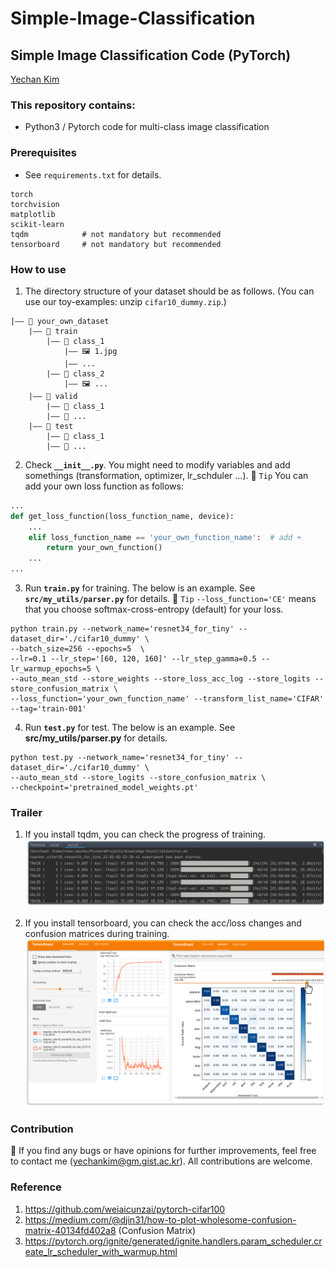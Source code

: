 # Simple-Image-Classification
## Simple Image Classification Code (PyTorch)
[Yechan Kim](https://github.com/unique-chan)

### This repository contains:
- Python3 / Pytorch code for multi-class image classification


### Prerequisites
- See `requirements.txt` for details.
~~~ME
torch
torchvision
matplotlib
scikit-learn
tqdm            # not mandatory but recommended
tensorboard     # not mandatory but recommended
~~~


### How to use
1. The directory structure of your dataset should be as follows. (You can use our toy-examples: unzip `cifar10_dummy.zip`.)
~~~
|—— 📁 your_own_dataset
	|—— 📁 train
		|—— 📁 class_1
			|—— 🖼️ 1.jpg
			|—— ...
		|—— 📁 class_2 
			|—— 🖼️ ...
	|—— 📁 valid
		|—— 📁 class_1
		|—— 📁 ... 
	|—— 📁 test
		|—— 📁 class_1
		|—— 📁 ... 
~~~

2. Check **`__init__.py`**. You might need to modify variables and add somethings (transformation, optimizer, lr_schduler ...).
💁 `Tip` You can add your own loss function as follows: 
```python
...
def get_loss_function(loss_function_name, device):
    ... 
    elif loss_function_name == 'your_own_function_name':  # add +
        return your_own_function()
    ...
...
```

3. Run **`train.py`** for training. The below is an example. See **`src/my_utils/parser.py`** for details.
💁 `Tip` `--loss_function='CE'` means that you choose softmax-cross-entropy (default) for your loss.
~~~ME
python train.py --network_name='resnet34_for_tiny' --dataset_dir='./cifar10_dummy' \
--batch_size=256 --epochs=5  \
--lr=0.1 --lr_step='[60, 120, 160]' --lr_step_gamma=0.5 --lr_warmup_epochs=5 \
--auto_mean_std --store_weights --store_loss_acc_log --store_logits --store_confusion_matrix \
--loss_function='your_own_function_name' --transform_list_name='CIFAR' --tag='train-001'
~~~


4. Run **`test.py`** for test. The below is an example. See **src/my_utils/parser.py** for details.
~~~ME
python test.py --network_name='resnet34_for_tiny' --dataset_dir='./cifar10_dummy' \
--auto_mean_std --store_logits --store_confusion_matrix \
--checkpoint='pretrained_model_weights.pt'
~~~

### Trailer
1. If you install tqdm, you can check the progress of training.
![readme1](readme/readme_1.png)

2. If you install tensorboard, you can check the acc/loss changes and confusion matrices during training.
![readme1](readme/readme_2.png)


### Contribution
🐛 If you find any bugs or have opinions for further improvements, feel free to contact me (yechankim@gm.gist.ac.kr). All contributions are welcome.


### Reference
1. https://github.com/weiaicunzai/pytorch-cifar100
2. https://medium.com/@djin31/how-to-plot-wholesome-confusion-matrix-40134fd402a8 (Confusion Matrix)
3. https://pytorch.org/ignite/generated/ignite.handlers.param_scheduler.create_lr_scheduler_with_warmup.html
